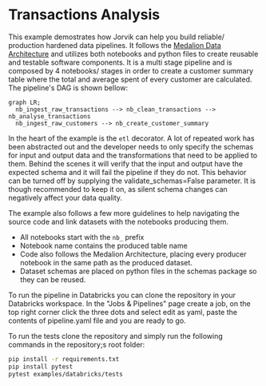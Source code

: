 # Transactions Analysis

This example demostrates how Jorvik can help you build reliable/ production hardened data pipelines. It follows the [Medalion Data Architecture](https://www.databricks.com/glossary/medallion-architecture) and utilizes both notebooks and python files to create reusable and testable software components. It is a multi stage pipeline and is composed by 4 notebooks/ stages in order to create a customer summary table where the total and average spent of every customer are calculated. The pipeline's DAG is shown bellow:

```mermaid
graph LR;
  nb_ingest_raw_transactions --> nb_clean_transactions --> nb_analyse_transactions
  nb_ingest_raw_customers --> nb_create_customer_summary
```

In the heart of the example is the `etl` decorator. A lot of repeated work has been abstracted out and the developer needs to only specify the schemas for input and output data and the transformations that need to be applied to them. Behind the scenes it will verify that the input and output have the expected schema and it will fail the pipeline if they do not. This behavior can be turned off by supplying the validate_schemas=False parameter. It is though recommended to keep it on, as silent schema changes can negatively affect your data quality.

The example also follows a few more guidelines to help navigating the source code and link datasets with the notebooks producing them.
- All notebooks start with the `nb_` prefix
- Notebook name contains the produced table name
- Code also follows the Medalion Architecture, placing every producer notebook in the same path as the produced dataset.
- Dataset schemas are placed on python files in the schemas package so they can be reused.

To run the pipeline in Databricks you can clone the repository in your Databricks workspace. In the "Jobs & Pipelines" page create a job, on the top right corner click the three dots and select edit as yaml, paste the contents of pipeline.yaml file and you are ready to go. 

To run the tests clone the repository and simply run the following commands in the repository;s root folder:
```bash
pip install -r requirements.txt
pip install pytest
pytest examples/databricks/tests
```
